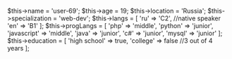 $this->name = 'user-69';
$this->age = 19;
$this->location = 'Russia';
$this->specialization = 'web-dev';
$this->langs = [
                'ru' => 'C2',                           //native speaker
                'en' => 'B1'
                ];
$this->progLangs = [
                    'php'        => 'middle',
                    'python'     => 'junior',
                    'javascript' => 'middle',
                    'java'       => 'junior',
                    'c#'         => 'junior',
                    'mysql'      => 'junior'
                    ];
$this->education = [
                    'high school' => true,
                    'college' => false                  //3 out of 4 years
                    ];
